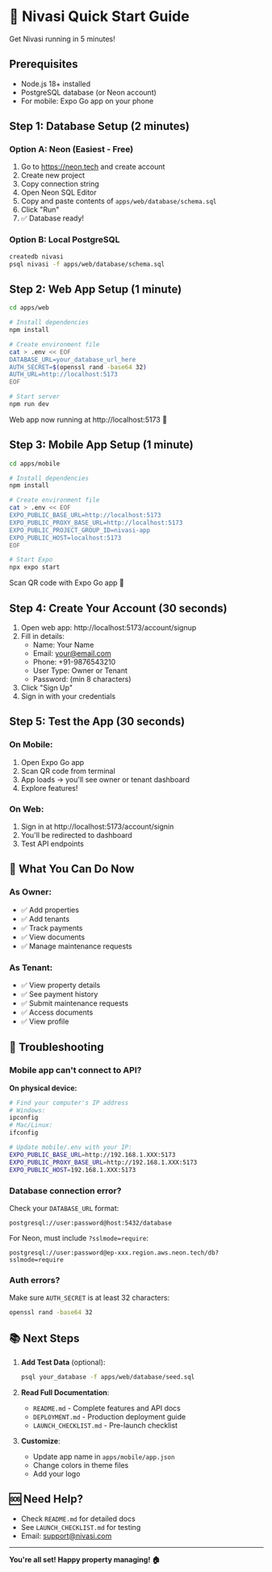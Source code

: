 # 🚀 Nivasi Quick Start Guide

Get Nivasi running in 5 minutes!

## Prerequisites

- Node.js 18+ installed
- PostgreSQL database (or Neon account)
- For mobile: Expo Go app on your phone

## Step 1: Database Setup (2 minutes)

### Option A: Neon (Easiest - Free)

1. Go to https://neon.tech and create account
2. Create new project
3. Copy connection string
4. Open Neon SQL Editor
5. Copy and paste contents of `apps/web/database/schema.sql`
6. Click "Run"
7. ✅ Database ready!

### Option B: Local PostgreSQL

```bash
createdb nivasi
psql nivasi -f apps/web/database/schema.sql
```

## Step 2: Web App Setup (1 minute)

```bash
cd apps/web

# Install dependencies
npm install

# Create environment file
cat > .env << EOF
DATABASE_URL=your_database_url_here
AUTH_SECRET=$(openssl rand -base64 32)
AUTH_URL=http://localhost:5173
EOF

# Start server
npm run dev
```

Web app now running at http://localhost:5173 🎉

## Step 3: Mobile App Setup (1 minute)

```bash
cd apps/mobile

# Install dependencies
npm install

# Create environment file
cat > .env << EOF
EXPO_PUBLIC_BASE_URL=http://localhost:5173
EXPO_PUBLIC_PROXY_BASE_URL=http://localhost:5173
EXPO_PUBLIC_PROJECT_GROUP_ID=nivasi-app
EXPO_PUBLIC_HOST=localhost:5173
EOF

# Start Expo
npx expo start
```

Scan QR code with Expo Go app 📱

## Step 4: Create Your Account (30 seconds)

1. Open web app: http://localhost:5173/account/signup
2. Fill in details:
   - Name: Your Name
   - Email: your@email.com
   - Phone: +91-9876543210
   - User Type: Owner or Tenant
   - Password: (min 8 characters)
3. Click "Sign Up"
4. Sign in with your credentials

## Step 5: Test the App (30 seconds)

### On Mobile:
1. Open Expo Go app
2. Scan QR code from terminal
3. App loads → you'll see owner or tenant dashboard
4. Explore features!

### On Web:
1. Sign in at http://localhost:5173/account/signin
2. You'll be redirected to dashboard
3. Test API endpoints

## 🎯 What You Can Do Now

### As Owner:
- ✅ Add properties
- ✅ Add tenants
- ✅ Track payments
- ✅ View documents
- ✅ Manage maintenance requests

### As Tenant:
- ✅ View property details
- ✅ See payment history
- ✅ Submit maintenance requests
- ✅ Access documents
- ✅ View profile

## 🐛 Troubleshooting

### Mobile app can't connect to API?

**On physical device:**
```bash
# Find your computer's IP address
# Windows:
ipconfig
# Mac/Linux:
ifconfig

# Update mobile/.env with your IP:
EXPO_PUBLIC_BASE_URL=http://192.168.1.XXX:5173
EXPO_PUBLIC_PROXY_BASE_URL=http://192.168.1.XXX:5173
EXPO_PUBLIC_HOST=192.168.1.XXX:5173
```

### Database connection error?

Check your `DATABASE_URL` format:
```
postgresql://user:password@host:5432/database
```

For Neon, must include `?sslmode=require`:
```
postgresql://user:password@ep-xxx.region.aws.neon.tech/db?sslmode=require
```

### Auth errors?

Make sure `AUTH_SECRET` is at least 32 characters:
```bash
openssl rand -base64 32
```

## 📚 Next Steps

1. **Add Test Data** (optional):
   ```bash
   psql your_database -f apps/web/database/seed.sql
   ```

2. **Read Full Documentation**:
   - `README.md` - Complete features and API docs
   - `DEPLOYMENT.md` - Production deployment guide
   - `LAUNCH_CHECKLIST.md` - Pre-launch checklist

3. **Customize**:
   - Update app name in `apps/mobile/app.json`
   - Change colors in theme files
   - Add your logo

## 🆘 Need Help?

- Check `README.md` for detailed docs
- See `LAUNCH_CHECKLIST.md` for testing
- Email: support@nivasi.com

---

**You're all set! Happy property managing! 🏠**
